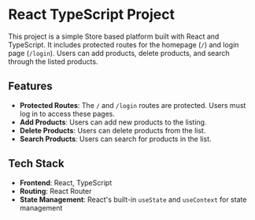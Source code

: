 # React TypeScript Project

This project is a simple Store based platform built with React and TypeScript. It includes protected routes for the homepage (`/`) and login page (`/login`). Users can add products, delete products, and search through the listed products. 

## Features

- **Protected Routes**: The `/` and `/login` routes are protected. Users must log in to access these pages.
- **Add Products**: Users can add new products to the listing.
- **Delete Products**: Users can delete products from the list.
- **Search Products**: Users can search for products in the list.
  
## Tech Stack

- **Frontend**: React, TypeScript
- **Routing**: React Router
- **State Management**: React's built-in `useState` and `useContext` for state management
